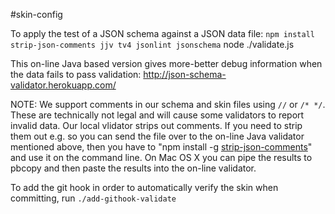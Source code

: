 #skin-config

To apply the test of a JSON schema against a JSON data file:
`npm install strip-json-comments jjv tv4 jsonlint jsonschema`
node ./validate.js <schema> <data>

This on-line Java based version gives more-better debug information
when the data fails to pass validation:
http://json-schema-validator.herokuapp.com/

NOTE: We support comments in our schema and skin files using
`//` or `/* */`. These are technically not legal and will cause some validators to report
invalid data. Our local vlidator strips out comments. If you need to strip them out
e.g. so you can send the file over to the on-line Java validator mentioned above,
then you have to "npm install -g [strip-json-comments](https://www.npmjs.com/package/strip-json-comments)"
and use it on the command line. On Mac OS X you can pipe the results to pbcopy and then
paste the results into the on-line validator.

To add the git hook in order to automatically verify the skin when committing, run `./add-githook-validate`
